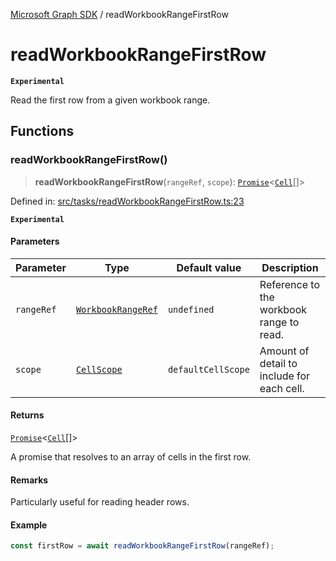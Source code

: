[Microsoft Graph SDK](README.md) / readWorkbookRangeFirstRow

# readWorkbookRangeFirstRow

**`Experimental`**

Read the first row from a given workbook range.

## Functions

### readWorkbookRangeFirstRow()

> **readWorkbookRangeFirstRow**(`rangeRef`, `scope`): [`Promise`](https://developer.mozilla.org/docs/Web/JavaScript/Reference/Global_Objects/Promise)\<[`Cell`](Cell.md#cell)[]\>

Defined in: [src/tasks/readWorkbookRangeFirstRow.ts:23](https://github.com/Future-Secure-AI/microsoft-graph/blob/main/src/tasks/readWorkbookRangeFirstRow.ts#L23)

**`Experimental`**

#### Parameters

| Parameter | Type | Default value | Description |
| ------ | ------ | ------ | ------ |
| `rangeRef` | [`WorkbookRangeRef`](WorkbookRange-1.md#workbookrangeref) | `undefined` | Reference to the workbook range to read. |
| `scope` | [`CellScope`](Cell.md#cellscope) | `defaultCellScope` | Amount of detail to include for each cell. |

#### Returns

[`Promise`](https://developer.mozilla.org/docs/Web/JavaScript/Reference/Global_Objects/Promise)\<[`Cell`](Cell.md#cell)[]\>

A promise that resolves to an array of cells in the first row.

#### Remarks

Particularly useful for reading header rows.

#### Example

```ts
const firstRow = await readWorkbookRangeFirstRow(rangeRef);
```

